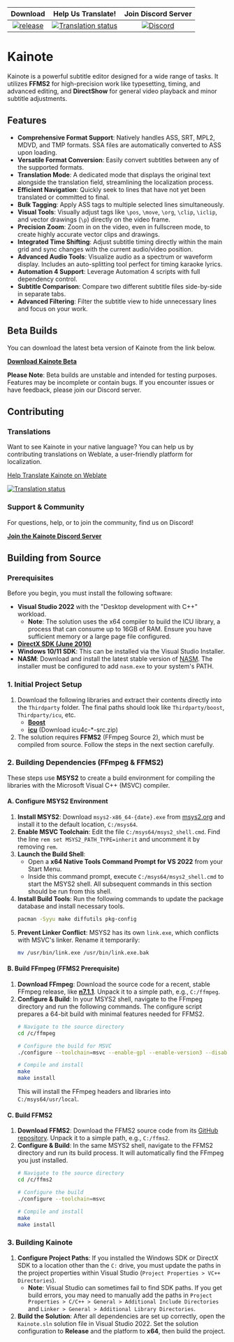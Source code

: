 | Download | Help Us Translate! | Join Discord Server |
| :---: | :---: | :---: |
| [![release](https://img.shields.io/github/v/release/bjakja/Kainote.svg?maxAge=3600&label=download)](https://github.com/bjakja/Kainote/releases) | [![Translation status](https://hosted.weblate.org/widgets/kainote/-/svg-badge.svg)](https://hosted.weblate.org/engage/kainote/?utm_source=widget) | [![Discord](https://img.shields.io/discord/961361569269293077.svg?label=discord&labelColor=7289da&color=2c2f33&style=flat)](https://discord.gg/9WacFTtK6q) |

# Kainote

Kainote is a powerful subtitle editor designed for a wide range of tasks. It utilizes **FFMS2** for high-precision work like typesetting, timing, and advanced editing, and **DirectShow** for general video playback and minor subtitle adjustments.

## Features

* **Comprehensive Format Support**: Natively handles ASS, SRT, MPL2, MDVD, and TMP formats. SSA files are automatically converted to ASS upon loading.
* **Versatile Format Conversion**: Easily convert subtitles between any of the supported formats.
* **Translation Mode**: A dedicated mode that displays the original text alongside the translation field, streamlining the localization process.
* **Efficient Navigation**: Quickly seek to lines that have not yet been translated or committed to final.
* **Bulk Tagging**: Apply ASS tags to multiple selected lines simultaneously.
* **Visual Tools**: Visually adjust tags like `\pos`, `\move`, `\org`, `\clip`, `\iclip`, and vector drawings (`\p`) directly on the video frame.
* **Precision Zoom**: Zoom in on the video, even in fullscreen mode, to create highly accurate vector clips and drawings.
* **Integrated Time Shifting**: Adjust subtitle timing directly within the main grid and sync changes with the current audio/video position.
* **Advanced Audio Tools**: Visualize audio as a spectrum or waveform display. Includes an auto-splitting tool perfect for timing karaoke lyrics.
* **Automation 4 Support**: Leverage Automation 4 scripts with full dependency control.
* **Subtitle Comparison**: Compare two different subtitle files side-by-side in separate tabs.
* **Advanced Filtering**: Filter the subtitle view to hide unnecessary lines and focus on your work.

## Beta Builds

You can download the latest beta version of Kainote from the link below.

[**Download Kainote Beta**](https://drive.google.com/uc?id=1ECqsrLo5d1jPoz-FKvJrS0279YeTKrmS&export=download)

**Please Note**: Beta builds are unstable and intended for testing purposes. Features may be incomplete or contain bugs. If you encounter issues or have feedback, please join our Discord server.

## Contributing

### Translations

Want to see Kainote in your native language? You can help us by contributing translations on Weblate, a user-friendly platform for localization.

[Help Translate Kainote on Weblate](https://hosted.weblate.org/engage/kainote/?utm_source=widget)

[![Translation status](https://hosted.weblate.org/widget/kainote/287x66-grey.png)](https://hosted.weblate.org/engage/kainote/)

### Support & Community

For questions, help, or to join the community, find us on Discord!

[**Join the Kainote Discord Server**](https://discord.gg/8kNAxDFgwj)

## Building from Source

### Prerequisites

Before you begin, you must install the following software:

  * **Visual Studio 2022** with the "Desktop development with C++" workload.
      * **Note**: The solution uses the x64 compiler to build the ICU library, a process that can consume up to 16GB of RAM. Ensure you have sufficient memory or a large page file configured.
  * [**DirectX SDK (June 2010)**](https://www.microsoft.com/en-us/download/details.aspx?id=6812)
  * **Windows 10/11 SDK**: This can be installed via the Visual Studio Installer.
  * **NASM**: Download and install the latest stable version of [NASM](https://www.nasm.us/). The installer must be configured to add `nasm.exe` to your system's PATH.

### 1. Initial Project Setup

1.  Download the following libraries and extract their contents directly into the `Thirdparty` folder. The final paths should look like `Thirdparty/boost`, `Thirdparty/icu`, etc.
    * [**Boost**](https://www.boost.org/releases/latest/)
    * [**icu**](https://github.com/unicode-org/icu/releases/) (Download icu4c-*-src.zip)
2.  The solution requires **FFMS2** (FFmpeg Source 2), which must be compiled from source. Follow the steps in the next section carefully.

### 2. Building Dependencies (FFmpeg & FFMS2)

These steps use **MSYS2** to create a build environment for compiling the libraries with the Microsoft Visual C++ (MSVC) compiler.

#### A. Configure MSYS2 Environment

1.  **Install MSYS2**: Download `msys2-x86_64-{date}.exe` from [msys2.org](https://www.msys2.org/) and install it to the default location, `C:/msys64`.
2.  **Enable MSVC Toolchain**: Edit the file `C:/msys64/msys2_shell.cmd`. Find the line `rem set MSYS2_PATH_TYPE=inherit` and uncomment it by removing `rem`.
3.  **Launch the Build Shell**:
      * Open a **x64 Native Tools Command Prompt for VS 2022** from your Start Menu.
      * Inside this command prompt, execute `C:/msys64/msys2_shell.cmd` to start the MSYS2 shell. All subsequent commands in this section should be run from this shell.
4.  **Install Build Tools**: Run the following commands to update the package database and install necessary tools.
    ```bash
    pacman -Syyu make diffutils pkg-config
    ```
5.  **Prevent Linker Conflict**: MSYS2 has its own `link.exe`, which conflicts with MSVC's linker. Rename it temporarily:
    ```bash
    mv /usr/bin/link.exe /usr/bin/link.exe.bak
    ```

#### B. Build FFmpeg (FFMS2 Prerequisite)

1.  **Download FFmpeg**: Download the source code for a recent, stable FFmpeg release, like [**n7.1.1**](https://github.com/FFmpeg/FFmpeg/archive/refs/tags/n7.1.1.zip). Unpack it to a simple path, e.g., `C:/ffmpeg`.
2.  **Configure & Build**: In your MSYS2 shell, navigate to the FFmpeg directory and run the following commands. The configure script prepares a 64-bit build with minimal features needed for FFMS2.
    ```bash
    # Navigate to the source directory
    cd /c/ffmpeg

    # Configure the build for MSVC
    ./configure --toolchain=msvc --enable-gpl --enable-version3 --disable-programs --disable-doc --disable-avdevice --disable-postproc --disable-avfilter --enable-dxva2 --enable-d3d11va

    # Compile and install
    make
    make install
    ```
    This will install the FFmpeg headers and libraries into `C:/msys64/usr/local`.

#### C. Build FFMS2

1.  **Download FFMS2**: Download the FFMS2 source code from its [GitHub repository](https://github.com/FFMS/ffms2/archive/refs/heads/master.zip). Unpack it to a simple path, e.g., `C:/ffms2`.
2.  **Configure & Build**: In the same MSYS2 shell, navigate to the FFMS2 directory and run its build process. It will automatically find the FFmpeg you just installed.
    ```bash
    # Navigate to the source directory
    cd /c/ffms2

    # Configure the build
    ./configure --toolchain=msvc

    # Compile and install
    make
    make install
    ```

### 3. Building Kainote

1.  **Configure Project Paths**: If you installed the Windows SDK or DirectX SDK to a location other than the `C:` drive, you must update the paths in the project properties within Visual Studio (`Project Properties > VC++ Directories`).
      * **Note**: Visual Studio can sometimes fail to find SDK paths. If you get build errors, you may need to manually add the paths in `Project Properties > C/C++ > General > Additional Include Directories` and `Linker > General > Additional Library Directories`.
2.  **Build the Solution**: After all dependencies are set up correctly, open the `Kainote.sln` solution file in Visual Studio 2022. Set the solution configuration to **Release** and the platform to **x64**, then build the project.
